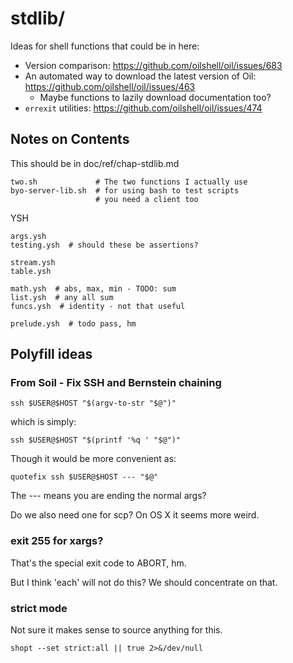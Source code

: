 stdlib/
=======

Ideas for shell functions that could be in here:

- Version comparison: https://github.com/oilshell/oil/issues/683
- An automated way to download the latest version of Oil: https://github.com/oilshell/oil/issues/463
  - Maybe functions to lazily download documentation too?
- `errexit` utilities: https://github.com/oilshell/oil/issues/474

## Notes on Contents

This should be in doc/ref/chap-stdlib.md

    two.sh             # The two functions I actually use
    byo-server-lib.sh  # for using bash to test scripts
                       # you need a client too

YSH

    args.ysh
    testing.ysh  # should these be assertions?

    stream.ysh
    table.ysh

    math.ysh  # abs, max, min - TODO: sum
    list.ysh  # any all sum
    funcs.ysh  # identity - not that useful

    prelude.ysh  # todo pass, hm

## Polyfill ideas

### From Soil - Fix SSH and Bernstein chaining

    ssh $USER@$HOST "$(argv-to-str "$@")"

which is simply:

    ssh $USER@$HOST "$(printf '%q ' "$@")"

Though it would be more convenient as:

    quotefix ssh $USER@$HOST --- "$@"

The --- means you are ending the normal args?


Do we also need one for scp?  On OS X it seems more weird.

### exit 255 for xargs?

That's the special exit code to ABORT, hm.

But I think 'each' will not do this?  We should concentrate on that.


### strict mode

Not sure it makes sense to source anything for this.

    shopt --set strict:all || true 2>&/dev/null

